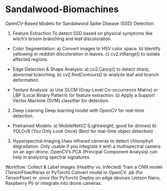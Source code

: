 # Sandalwood-Biomachines
OpenCV-Based Models for Sandalwood Spike Disease (SSD) Detection 

1. Feature Extraction
To detect SSD based on physical symptoms like witch’s broom branching and leaf discoloration.

- Color Segmentation:
a) Convert images to HSV color space.
b) Identify yellowing or reddish discoloration in leaves.
c) cv2.inRange() to isolate affected regions.

- Edge Detection & Shape Analysis:
a) cv2.Canny() to detect sharp, abnormal branching.
b) cv2.findContours() to analyze leaf and branch deformation.

- Texture Analysis:
a) Use GLCM (Gray-Level Co-occurrence Matrix) or LBP (Local Binary Pattern) for feature extraction.
b) Apply a Support Vector Machine (SVM) classifier for detection.


2. Deep Learning 
Deep learning model with OpenCV for real-time detection.

- Pretrained Models:
a) MobileNetV2 (Lightweight, good for drones)
b) YOLOv8 (You Only Look Once) (Best for real-time object detection)

3. Hyperspectral Imaging 
Uses infrared cameras to detect chlorophyll degradation. Only usable if you integrate it with a multispectral camera on an agri-drone.
OpenCV’s PCA (Principal Component Analysis) can help in analyzing spectral signatures.

Workflow:
Collect & Label images (Healthy vs. Infected)
Train a CNN model (TensorFlow/Keras or PyTorch)
Convert model to OpenCV .pb (for TensorFlow) or .onnx (for PyTorch)
Deploy on edge devices (Jetson Nano, Raspberry Pi) or integrate into drone cameras.
